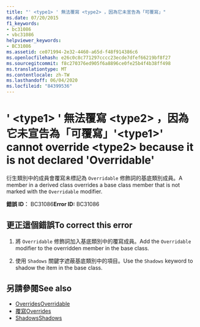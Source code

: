 ```yaml
---
title: "' <type1> ' 無法覆寫 <type2> ，因為它未宣告為「可覆寫」"
ms.date: 07/20/2015
f1_keywords:
- bc31086
- vbc31086
helpviewer_keywords:
- BC31086
ms.assetid: ce071994-2e32-4460-a65d-f48f914386c6
ms.openlocfilehash: e26c0c8c771297cccc23ecde7dfef66219bf8f27
ms.sourcegitcommit: f8c270376ed905f6a8896ce0fe25b4f4b38ff498
ms.translationtype: MT
ms.contentlocale: zh-TW
ms.lasthandoff: 06/04/2020
ms.locfileid: "84399536"
---
```

# <a name="type1-cannot-override-type2-because-it-is-not-declared-overridable"></a><span data-ttu-id="8b374-102">' \<type1> ' 無法覆寫 \<type2> ，因為它未宣告為「可覆寫」</span><span class="sxs-lookup"><span data-stu-id="8b374-102">'\<type1>' cannot override \<type2> because it is not declared 'Overridable'</span></span>
<span data-ttu-id="8b374-103">衍生類別中的成員會覆寫未標記為 `Overridable` 修飾詞的基底類別成員。</span><span class="sxs-lookup"><span data-stu-id="8b374-103">A member in a derived class overrides a base class member that is not marked with the `Overridable` modifier.</span></span>  
  
 <span data-ttu-id="8b374-104">**錯誤 ID︰** BC31086</span><span class="sxs-lookup"><span data-stu-id="8b374-104">**Error ID:** BC31086</span></span>  
  
## <a name="to-correct-this-error"></a><span data-ttu-id="8b374-105">更正這個錯誤</span><span class="sxs-lookup"><span data-stu-id="8b374-105">To correct this error</span></span>  
  
1. <span data-ttu-id="8b374-106">將 `Overridable` 修飾詞加入基底類別中的覆寫成員。</span><span class="sxs-lookup"><span data-stu-id="8b374-106">Add the `Overridable` modifier to the overridden member in the base class.</span></span>  
  
2. <span data-ttu-id="8b374-107">使用 `Shadows` 關鍵字遮蔽基底類別中的項目。</span><span class="sxs-lookup"><span data-stu-id="8b374-107">Use the `Shadows` keyword to shadow the item in the base class.</span></span>  
  
## <a name="see-also"></a><span data-ttu-id="8b374-108">另請參閱</span><span class="sxs-lookup"><span data-stu-id="8b374-108">See also</span></span>

- [<span data-ttu-id="8b374-109">Overrides</span><span class="sxs-lookup"><span data-stu-id="8b374-109">Overridable</span></span>](../language-reference/modifiers/overridable.md)
- [<span data-ttu-id="8b374-110">覆寫</span><span class="sxs-lookup"><span data-stu-id="8b374-110">Overrides</span></span>](../language-reference/modifiers/overrides.md)
- [<span data-ttu-id="8b374-111">Shadows</span><span class="sxs-lookup"><span data-stu-id="8b374-111">Shadows</span></span>](../language-reference/modifiers/shadows.md)
